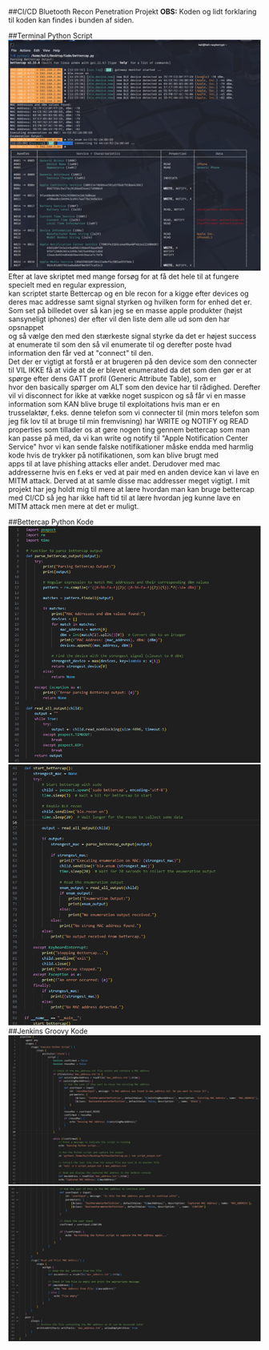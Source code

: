 ##CI/CD Bluetooth Recon Penetration Projekt
**OBS:** Koden og lidt forklaring til koden kan findes i bunden af siden.  

##Terminal Python Script  
![Run Python Script](images/TerminalPython.png)  
Efter at lave skriptet med mange forsøg for at få det hele til at fungere specielt med en regular expression,  
kan scriptet starte Bettercap og en ble recon for a kigge efter devices og deres mac addresse samt signal styrken og hvilken form for enhed det er.
Som set på billedet over så kan jeg se en masse apple produkter (højst sansyneligt iphones) der efter vil den liste dem alle ud som den har opsnappet  
og så vælge den med den stærkeste signal styrke da det er højest success at enumerate til som den så vil enumerate til og derefter poste hvad information den får ved at "connect" til den.  
Det der er vigtigt at forstå er at brugeren på den device som den connecter til VIL IKKE få at vide at de er blevet enumerated da det som den gør er at spørge efter dens GATT profil (Generic Attribute Table), som er  
hvor den basically spørger om ALT som den device har til rådighed. Derefter vil vi disconnect for ikke at vække noget suspicon og så får vi en masse information som KAN blive bruge til exploitations hvis man er en  
trusselaktør, f.eks. denne telefon som vi connecter til (min mors telefon som jeg fik lov til at bruge til min fremvisning) har WRITE og NOTIFY og READ properties som tillader os at gøre nogen ting gennem bettercap som man kan passe på med, da vi kan write og notify til "Apple Notification Center Service" hvor vi kan sende falske notifikationer måske endda med harmlig kode hvis de trykker på notifikationen, som kan blive brugt med  
apps til at lave phishing attacks eller andet. Derudover med mac addresserne hvis en f.eks er ved at pair med en anden device kan vi lave en MITM attack. Derved at at samle disse mac addresser meget vigtigt. I mit projekt har jeg holdt mig til mere at lære hvordan man kan bruge bettercap med CI/CD så jeg har ikke haft tid til at lære hvordan jeg kunne lave en MITM attack men mere at det er muligt.   

##Bettercap Python Kode  
![Bettercap Python code 1/2](images/Bettercap1.png)  
![Bettercap Python code 2/2](images/Bettercap2.png)  
##Jenkins Groovy Kode  
![Jenkins Groovy code 1/2](images/Jenkins1.png)  
![Jenkins Groovy code 2/2](images/Jenkins2.png)  
